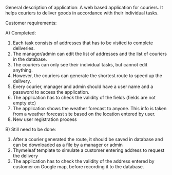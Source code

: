 General description of application: A web based application for couriers. It helps couriers to deliver goods in accordance with their individual tasks.

Customer requirements:

A) Completed:
1) Each task consists of addresses that has to be visited to complete deliveries.
2) The manager/admin can edit the list of addresses and the list of couriers in the database.
3) The couriers can only see their individual tasks, but cannot edit anything. 
4) However, the couriers can generate the shortest route to speed up the delivery.
5) Every courier, manager and admin should have a user name and a password to access the application.
6) The application has to check the validity of the fields (fields are not empty etc)
7) The application shows the weather forecast to anyone. This info is taken from a weather forecast site based on the location entered by user.
8) New user registration process
 
B) Still need to be done:
1) After a courier generated the route, it should be saved in database and can be downloaded as a file by a manager or admin
2) Thymeleaf template to simulate a customer entering address to request the delivery
3) The application has to check the validity of the address entered by customer on Google map, before recording it to the database.
